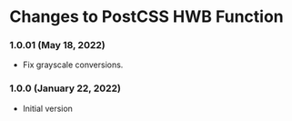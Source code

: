# Changes to PostCSS HWB Function

### 1.0.01 (May 18, 2022)

- Fix grayscale conversions.

### 1.0.0 (January 22, 2022)

- Initial version

